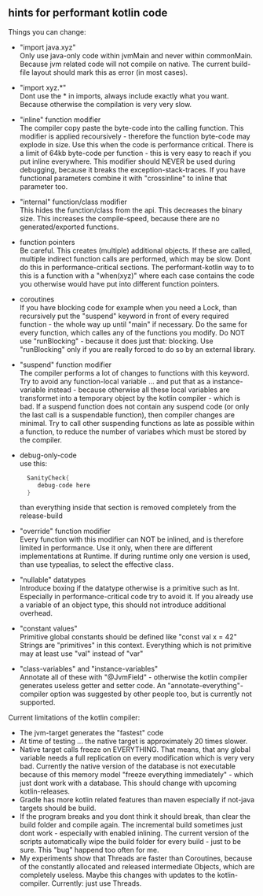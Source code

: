 ## hints for performant kotlin code

Things you can change:

* "import java.xyz"<br/>
  Only use java-only code within jvmMain and never within commonMain.
  Because jvm related code will not compile on native.
  The current build-file layout should mark this as error (in most cases).
* "import xyz.\*"<br/>
  Dont use the \* in imports, always include exactly what you want.
  Because otherwise the compilation is very very slow.
* "inline" function modifier<br/>
  The compiler copy paste the byte-code into the calling function.
  This modifier is applied recoursively - therefore the function byte-code may explode in size.
  Use this when the code is performance critical.
  There is a limit of 64kb byte-code per function - this is very easy to reach if you put inline everywhere.
  This modifier should NEVER be used during debugging, because it breaks the exception-stack-traces.
  If you have functional parameters combine it with "crossinline" to inline that parameter too.
* "internal" function/class modifier <br/>
  This hides the function/class from the api.
  This decreases the binary size.
  This increases the compile-speed, because there are no generated/exported functions.
* function pointers<br/>
  Be careful.
  This creates (multiple) additional objects.
  If these are called, multiple indirect function calls are performed, which may be slow.
  Dont do this in performance-critical sections.
  The performant-kotlin way to to this is a function with a "when(xyz)" where each case contains the code you otherwise would have put into different function pointers.
* coroutines<br/>
  If you have blocking code for example when you need a Lock, than recursively put the "suspend" keyword in front of every required function - the whole way up until "main" if necessary.
  Do the same for every function, which calles any of the functions you modify.
  Do NOT use "runBlocking" - because it does just that: blocking.
  Use "runBlocking" only if you are really forced to do so by an external library.
* "suspend" function modifier<br/>
  The compiler performs a lot of changes to functions with this keyword.
  Try to avoid any function-local variable ... and put that as a instance-variable instead - because otherwise all these local variables are transformet into a temporary object by the kotlin compiler - which is bad.
  If a suspend function does not contain any suspend code (or only the last call is a suspendable function), then compiler changes are minimal.
  Try to call other suspending functions as late as possible within a function, to reduce the number of variabes which must be stored by the compiler.
* debug-only-code<br/>
  use this:
  
  ```kotlin
    SanityCheck{
       debug-code here
    }
  ```
  
  than everything inside that section is removed completely from the release-build
* "override" function modifier<br/>
  Every function with this modifier can NOT be inlined, and is therefore limited in performance.
  Use it only, when there are different implementations at Runtime.
  If during runtime only one version is used, than use typealias, to select the effective class.
* "nullable" datatypes<br/>
  Introduce boxing if the datatype otherwise is a primitive such as Int.
  Especially in performance-critical code try to avoid it.
  If you already use a variable of an object type, this should not introduce additional overhead.
* "constant values"<br/>
  Primitive global constants should be defined like "const val x = 42"
  Strings are "primitives" in this context.
  Everything which is not primitive may at least use "val" instead of "var"
* "class-variables" and "instance-variables"<br/>
  Annotate all of these with "@JvmField" - otherwise the kotlin compiler generates useless getter and setter code.
  An "annotate-everything"-compiler option was suggested by other people too, but is currently not supported.

Current limitations of the kotlin compiler:

* The jvm-target generates the "fastest" code
* At time of testing ... the native target is approximately 20 times slower.
* Native target calls freeze on EVERYTHING.
  That means, that any global variable needs a full replication on every modification which is very very bad.
  Currently the native version of the database is not executable because of this memory model "freeze everything immediately" - which just dont work with a database.
  This should change with upcoming kotlin-releases.
* Gradle has more kotlin related features than maven especially if not-java targets should be build.
* If the program breaks and you dont think it should break, than clear the build folder and compile again.
  The incremental build sometimes just dont work - especially with enabled inlining.
  The current version of the scripts automatically wipe the build folder for every build - just to be sure.
  This "bug" happend too often for me.
* My experiments show that Threads are faster than Coroutines, because of the constantly allocated and released intermediate Objects, which are completely useless.
  Maybe this changes with updates to the kotlin-compiler.
  Currently: just use Threads.
